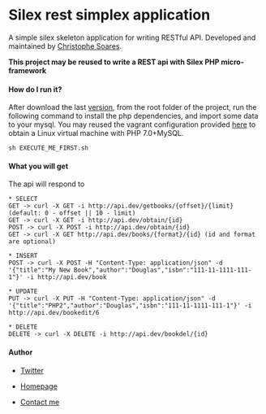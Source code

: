 # Silex rest simplex application

A simple silex skeleton application for writing RESTful API. Developed and maintained by [Christophe Soares](http://homepage.ufp.pt/~csoares).

**This project may be reused to write a REST api with Silex PHP micro-framework**

#### How do I run it?
After download the last [version](https://github.com/csoares/silexrest_template), from the root folder of the project, run the following command to install the php dependencies, and import some data to your mysql.
You may reused the vagrant configuration provided [here](https://github.com/csoares/vagrant-php7) to obtain a Linux virtual machine with PHP 7.0+MySQL.

```
sh EXECUTE_ME_FIRST.sh
```

#### What you will get
The api will respond to
```
* SELECT
GET -> curl -X GET -i http://api.dev/getbooks/{offset}/{limit} (default: 0 - offset || 10 - limit)
GET -> curl -X GET -i http://api.dev/obtain/{id}
POST -> curl -X POST -i http://api.dev/obtain/{id}
GET -> curl -X GET http://api.dev/books/{format}/{id} (id and format are optional)

* INSERT
POST -> curl -X POST -H "Content-Type: application/json" -d '{"title":"My New Book","author":"Douglas","isbn":"111-11-1111-111-1"}' -i http://api.dev/book

* UPDATE
PUT -> curl -X PUT -H "Content-Type: application/json" -d '{"title":"PHP2","author":"Douglas","isbn":"111-11-1111-111-1"}' -i http://api.dev/bookedit/6

* DELETE
DELETE -> curl -X DELETE -i http://api.dev/bookdel/{id}
```



#### Author


* [Twitter](https://twitter.com/soareschris)

* [Homepage](http://homepage.ufp.pt/~csoares)

* [Contact me](mailto:csoares@ufp.edu.pt)




